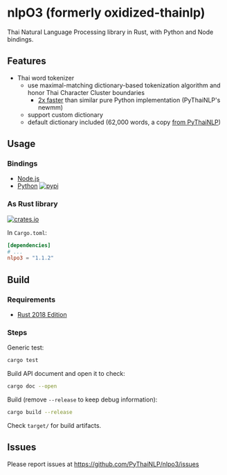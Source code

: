 # nlpO3 (formerly oxidized-thainlp)

Thai Natural Language Processing library in Rust,
with Python and Node bindings.

## Features

- Thai word tokenizer
  - use maximal-matching dictionary-based tokenization algorithm and honor Thai Character Cluster boundaries
    - [2x faster](https://github.com/PyThaiNLP/nlpo3/blob/main/nlpo3-python/notebooks/nlpo3_segment_benchmarks.ipynb) than similar pure Python implementation (PyThaiNLP's newmm)
  - support custom dictionary
  - default dictionary included (62,000 words, a copy [from PyThaiNLP](https://github.com/PyThaiNLP/pythainlp))


## Usage

### Bindings
- [Node.js](nlpo3-nodejs/README.md)
- [Python](nlpo3-python/README.md) <a href="https://pypi.python.org/pypi/nlpo3"><img alt="pypi" src="https://img.shields.io/pypi/v/nlpo3.svg"/></a>

### As Rust library
<a href="https://crates.io/crates/nlpo3/"><img alt="crates.io" src="https://img.shields.io/crates/v/nlpo3.svg"/></a>

In `Cargo.toml`:

```toml
[dependencies]
# ...
nlpo3 = "1.1.2"
```

## Build

### Requirements

- [Rust 2018 Edition](https://www.rust-lang.org/tools/install)

### Steps

Generic test:
```bash
cargo test
```

Build API document and open it to check:
```bash
cargo doc --open
```

Build (remove `--release` to keep debug information):
```bash
cargo build --release
```

Check `target/` for build artifacts.


## Issues

Please report issues at https://github.com/PyThaiNLP/nlpo3/issues
